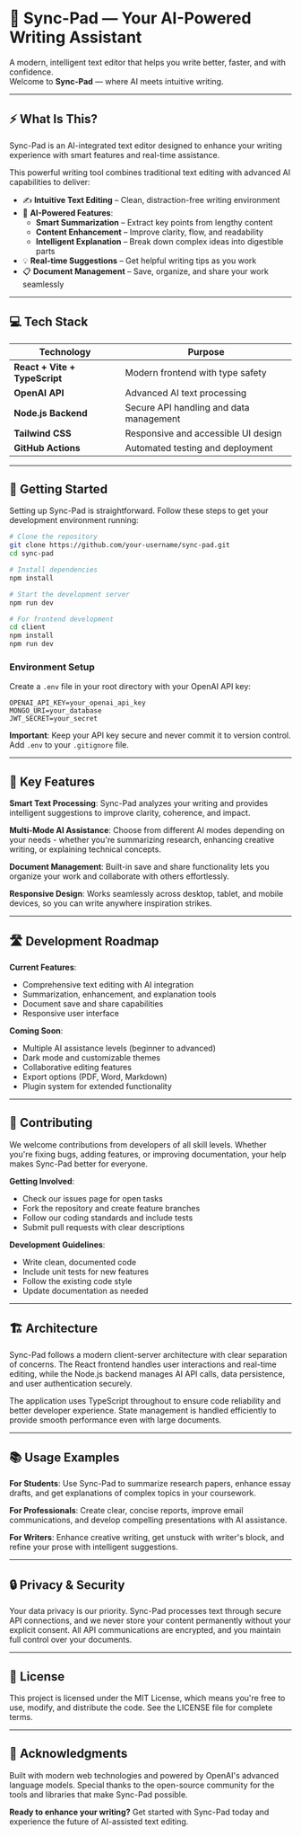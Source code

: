 # 📝 Sync-Pad — Your AI-Powered Writing Assistant

A modern, intelligent text editor that helps you write better, faster, and with confidence.  
Welcome to **Sync-Pad** — where AI meets intuitive writing.

---

## ⚡ What Is This?

Sync-Pad is an AI-integrated text editor designed to enhance your writing experience with smart features and real-time assistance.

This powerful writing tool combines traditional text editing with advanced AI capabilities to deliver:

- ✍️ **Intuitive Text Editing** – Clean, distraction-free writing environment
- 🤖 **AI-Powered Features**:
  - **Smart Summarization** – Extract key points from lengthy content
  - **Content Enhancement** – Improve clarity, flow, and readability
  - **Intelligent Explanation** – Break down complex ideas into digestible parts
- 💡 **Real-time Suggestions** – Get helpful writing tips as you work
- 📋 **Document Management** – Save, organize, and share your work seamlessly

---

## 💻 Tech Stack

| Technology                   | Purpose                              |
|-----------------------------|--------------------------------------|
| **React + Vite + TypeScript** | Modern frontend with type safety     |
| **OpenAI API**              | Advanced AI text processing          |
| **Node.js Backend**         | Secure API handling and data management |
| **Tailwind CSS**            | Responsive and accessible UI design  |
| **GitHub Actions**          | Automated testing and deployment     |

---

## 🚀 Getting Started

Setting up Sync-Pad is straightforward. Follow these steps to get your development environment running:

```bash
# Clone the repository
git clone https://github.com/your-username/sync-pad.git
cd sync-pad

# Install dependencies
npm install

# Start the development server
npm run dev

# For frontend development
cd client
npm install
npm run dev
```

### Environment Setup

Create a `.env` file in your root directory with your OpenAI API key:

```env
OPENAI_API_KEY=your_openai_api_key
MONGO_URI=your_database
JWT_SECRET=your_secret
```

**Important**: Keep your API key secure and never commit it to version control. Add `.env` to your `.gitignore` file.

---

## 🎯 Key Features

**Smart Text Processing**: Sync-Pad analyzes your writing and provides intelligent suggestions to improve clarity, coherence, and impact.

**Multi-Mode AI Assistance**: Choose from different AI modes depending on your needs - whether you're summarizing research, enhancing creative writing, or explaining technical concepts.

**Document Management**: Built-in save and share functionality lets you organize your work and collaborate with others effortlessly.

**Responsive Design**: Works seamlessly across desktop, tablet, and mobile devices, so you can write anywhere inspiration strikes.

---

## 🛣️ Development Roadmap

**Current Features**:
- Comprehensive text editing with AI integration
- Summarization, enhancement, and explanation tools
- Document save and share capabilities
- Responsive user interface

**Coming Soon**:
- Multiple AI assistance levels (beginner to advanced)
- Dark mode and customizable themes  
- Collaborative editing features
- Export options (PDF, Word, Markdown)
- Plugin system for extended functionality

---

## 🤝 Contributing

We welcome contributions from developers of all skill levels. Whether you're fixing bugs, adding features, or improving documentation, your help makes Sync-Pad better for everyone.

**Getting Involved**:
- Check our issues page for open tasks
- Fork the repository and create feature branches
- Follow our coding standards and include tests
- Submit pull requests with clear descriptions

**Development Guidelines**:
- Write clean, documented code
- Include unit tests for new features
- Follow the existing code style
- Update documentation as needed

---

## 🏗️ Architecture

Sync-Pad follows a modern client-server architecture with clear separation of concerns. The React frontend handles user interactions and real-time editing, while the Node.js backend manages AI API calls, data persistence, and user authentication securely.

The application uses TypeScript throughout to ensure code reliability and better developer experience. State management is handled efficiently to provide smooth performance even with large documents.

---

## 📚 Usage Examples

**For Students**: Use Sync-Pad to summarize research papers, enhance essay drafts, and get explanations of complex topics in your coursework.

**For Professionals**: Create clear, concise reports, improve email communications, and develop compelling presentations with AI assistance.

**For Writers**: Enhance creative writing, get unstuck with writer's block, and refine your prose with intelligent suggestions.

---

## 🔒 Privacy & Security

Your data privacy is our priority. Sync-Pad processes text through secure API connections, and we never store your content permanently without your explicit consent. All API communications are encrypted, and you maintain full control over your documents.

---

## 📄 License

This project is licensed under the MIT License, which means you're free to use, modify, and distribute the code. See the LICENSE file for complete terms.

---

## 🙏 Acknowledgments

Built with modern web technologies and powered by OpenAI's advanced language models. Special thanks to the open-source community for the tools and libraries that make Sync-Pad possible.

**Ready to enhance your writing?** Get started with Sync-Pad today and experience the future of AI-assisted text editing.
